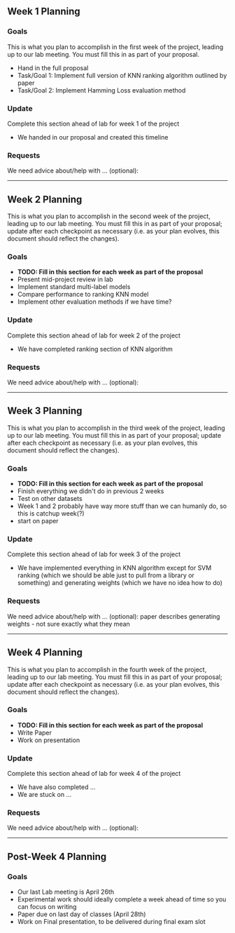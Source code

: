 ## Week 1 Planning

### Goals ###
This is what you plan to accomplish in the first week of the project, leading up
to our lab meeting.  You must fill this in as part of your proposal.
* Hand in the full proposal
* Task/Goal 1: Implement full version of KNN ranking algorithm outlined by paper
* Task/Goal 2: Implement Hamming Loss evaluation method

### Update ###

Complete this section ahead of lab for week 1 of the project
* We handed in our proposal and created this timeline


### Requests ###
We need advice about/help with ... (optional):

------
## Week 2 Planning

This is what you plan to accomplish in the second week of the project, leading up
to our lab meeting.  You must fill this in as part of your proposal; update after
each checkpoint as necessary (i.e. as your plan evolves, this document should
reflect the changes). 

### Goals ###

* **TODO:  Fill in this section for each week as part of the proposal**
* Present mid-project review in lab
* Implement standard multi-label models
* Compare performance to ranking KNN model
* Implement other evaluation methods if we have time? 

### Update ###

Complete this section ahead of lab for week 2 of the project
* We have completed ranking section of KNN algorithm

### Requests ###
We need advice about/help with ... (optional):

------
## Week 3 Planning

This is what you plan to accomplish in the third week of the project, leading up
to our lab meeting.  You must fill this in as part of your proposal; update after
each checkpoint as necessary (i.e. as your plan evolves, this document should
reflect the changes). 

### Goals ###

* **TODO:  Fill in this section for each week as part of the proposal**
* Finish everything we didn't do in previous 2 weeks
* Test on other datasets
* Week 1 and 2 probably have way more stuff than we can humanly do, so this is catchup week(?)
* start on paper

### Update ###

Complete this section ahead of lab for week 3 of the project

* We have implemented everything in KNN algorithm except for SVM ranking (which we should be able just to pull from a library or something) and generating weights (which we have no idea how to do)

### Requests ###
We need advice about/help with ... (optional):
paper describes generating weights - not sure exactly what they mean

------
## Week 4 Planning

This is what you plan to accomplish in the fourth week of the project, leading up
to our lab meeting.  You must fill this in as part of your proposal; update after
each checkpoint as necessary (i.e. as your plan evolves, this document should
reflect the changes). 

### Goals ###

* **TODO:  Fill in this section for each week as part of the proposal**
* Write Paper
* Work on presentation

### Update ###

Complete this section ahead of lab for week 4 of the project

* We have also completed ...
* We are stuck on ...

### Requests ###
We need advice about/help with ... (optional):

------

## Post-Week 4 Planning

### Goals ###

* Our last Lab meeting is April 26th
* Experimental work should ideally complete a week ahead of time so you can focus on writing
* Paper due on last day of classes (April 28th)
* Work on Final presentation, to be delivered during final exam slot

